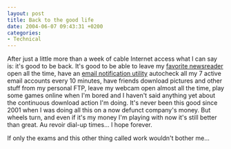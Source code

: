 ```yaml
---
layout: post
title: Back to the good life
date: 2004-06-07 09:43:31 +0200
categories:
- Technical
---
```

After just a little more than a week of cable Internet access what I can say is: it's good to be back. It's good to be able to leave my <a href="http://www.sharpreader.net/" title="Sharpreader">favorite newsreader</a> open all the time, have an <a href="http://www.poptray.org" title="PopTray - It's incredible!">email notification utility</a> autocheck all my 7 active email accounts every 10 minutes, have friends download pictures and other stuff from my personal FTP, leave my webcam open almost all the time, play some games online when I'm bored and I haven't said anything yet about the continuous download action I'm doing. It's never been this good since 2001 when I was doing all this on a now defunct company's money. But wheels turn, and even if it's my money I'm playing with now it's still better than great. Au revoir dial-up times... I hope forever.

If only the exams and this other thing called work wouldn't bother me...

